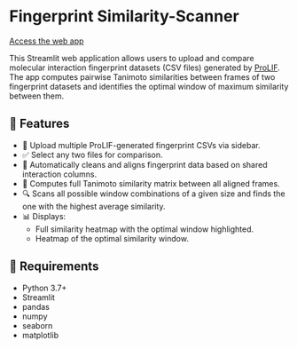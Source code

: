 # Fingerprint Similarity-Scanner

[Access the web app](https://fingerprint-similarity-scanner.streamlit.app/)

This Streamlit web application allows users to upload and compare molecular interaction fingerprint datasets (CSV files) generated by [ProLIF](https://prolif.readthedocs.io/). The app computes pairwise Tanimoto similarities between frames of two fingerprint datasets and identifies the optimal window of maximum similarity between them.

## 🚀 Features

- 📂 Upload multiple ProLIF-generated fingerprint CSVs via sidebar.
- ✅ Select any two files for comparison.
- 🧹 Automatically cleans and aligns fingerprint data based on shared interaction columns.
- 🧠 Computes full Tanimoto similarity matrix between all aligned frames.
- 🔍 Scans all possible window combinations of a given size and finds the one with the highest average similarity.
- 📊 Displays:
  - Full similarity heatmap with the optimal window highlighted.
  - Heatmap of the optimal similarity window.

## 📎 Requirements

- Python 3.7+
- Streamlit
- pandas
- numpy
- seaborn
- matplotlib